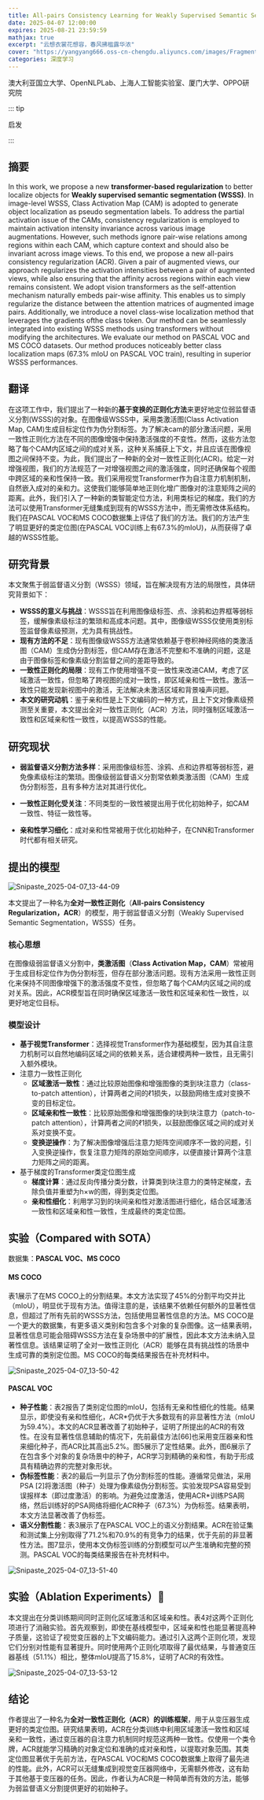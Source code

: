 ```yaml
---
title: All-pairs Consistency Learning for Weakly Supervised Semantic Segmentation
date: 2025-04-07 12:00:00
expires: 2025-08-21 23:59:59
mathjax: true
excerpt: "云想衣裳花想容，春风拂槛露华浓"
cover: "https://yangyang666.oss-cn-chengdu.aliyuncs.com/images/Fragment_7_4k_a51f7.jpg"
categories: 深度学习
---
```


澳大利亚国立大学、OpenNLPLab、上海人工智能实验室、厦门大学、OPPO研究院

::: tip

启发

:::





## 摘要

In this work, we propose a new **transformer-based regularization** to better localize objects for **Weakly supervised semantic segmentation (WSSS)**. In image-level WSSS, Class Activation Map (CAM) is adopted to generate object localization as pseudo segmentation labels. To address the partial activation issue of the CAMs, consistency regularization is employed to maintain activation intensity invariance across various image augmentations. However, such methods ignore pair-wise relations among regions within each CAM, which capture context and should also be invariant across image views. To this end, we propose a new
all-pairs consistency regularization (ACR). Given a pair of augmented views, our approach regularizes the activation intensities between a pair of augmented views, while also ensuring that the affinity across regions within each view remains consistent. We adopt vision transformers as the self-attention mechanism naturally embeds pair-wise affinity. This enables us to simply regularize the distance between the attention matrices of augmented image pairs. Additionally, we introduce a novel class-wise localization
method that leverages the gradients ofthe class token. Our method can be seamlessly integrated into existing WSSS methods using transformers without modifying the architectures. We evaluate our method on PASCAL VOC and MS COCO datasets. Our method produces noticeably better class localization maps (67.3% mIoU on PASCAL VOC train), resulting in superior WSSS performances.

## 翻译

在这项工作中，我们提出了一种新的**基于变换的正则化方法**来更好地定位弱监督语义分割(WSSS)的对象。在图像级WSSS中，采用类激活图(Class Activation Map, CAM)生成目标定位作为伪分割标签。为了解决cam的部分激活问题，采用一致性正则化方法在不同的图像增强中保持激活强度的不变性。然而，这些方法忽略了每个CAM内区域之间的成对关系，这种关系捕获上下文，并且应该在图像视图之间保持不变。为此，我们提出了一种新的全对一致性正则化(ACR)。给定一对增强视图，我们的方法规范了一对增强视图之间的激活强度，同时还确保每个视图中跨区域的亲和性保持一致。我们采用视觉Transformer作为自注意力机制机制，自然嵌入成对的亲和力。这使我们能够简单地正则化增广图像对的注意矩阵之间的距离。此外，我们引入了一种新的类智能定位方法，利用类标记的梯度。我们的方法可以使用Transformer无缝集成到现有的WSSS方法中，而无需修改体系结构。我们在PASCAL VOC和MS COCO数据集上评估了我们的方法。我们的方法产生了明显更好的类定位图(在PASCAL VOC训练上有67.3%的mIoU)，从而获得了卓越的WSSS性能。



## 研究背景

本文聚焦于弱监督语义分割（WSSS）领域，旨在解决现有方法的局限性，具体研究背景如下：
- **WSSS的意义与挑战**：WSSS旨在利用图像级标签、点、涂鸦和边界框等弱标签，缓解像素级标注的繁琐和高成本问题。其中，图像级WSSS仅使用类别标签监督像素级预测，尤为具有挑战性。 
- **现有方法的不足**：现有图像级WSSS方法通常依赖基于卷积神经网络的类激活图（CAM）生成伪分割标签，但CAM存在激活不完整和不准确的问题，这是由于图像标签和像素级分割监督之间的差距导致的。
- **一致性正则化的局限**：现有工作使用增强不变一致性来改进CAM，考虑了区域激活一致性，但忽略了跨视图的成对一致性，即区域亲和性一致性。激活一致性只能发现新视图中的激活，无法解决未激活区域和背景噪声问题。
- **本文的研究动机**：鉴于亲和性是上下文编码的一种方式，且上下文对像素级预测至关重要，本文提出全对一致性正则化（ACR）方法，同时强制区域激活一致性和区域亲和性一致性，以提高WSSS的性能。 



## 研究现状

- **弱监督语义分割方法多样**：采用图像级标签、涂鸦、点和边界框等弱标签，避免像素级标注的繁琐。图像级弱监督语义分割常依赖类激活图（CAM）生成伪分割标签，且有多种方法对其进行优化。

- **一致性正则化受关注**：不同类型的一致性被提出用于优化初始种子，如CAM一致性、特征一致性等。

- **亲和性学习细化**：成对亲和性常被用于优化初始种子，在CNN和Transformer时代都有相关研究。

  

## 提出的模型

![Snipaste_2025-04-07_13-44-09](https://yangyang666.oss-cn-chengdu.aliyuncs.com/images/Snipaste_2025-04-07_13-44-09.png)



本文提出了一种名为**全对一致性正则化**（**All-pairs Consistency Regularization，ACR**）的模型，用于弱监督语义分割（Weakly Supervised Semantic Segmentation，WSSS）任务。



### 核心思想

在图像级弱监督语义分割中，**类激活图**（**Class Activation Map，CAM**）常被用于生成目标定位作为伪分割标签，但存在部分激活问题。现有方法采用一致性正则化来保持不同图像增强下的激活强度不变性，但忽略了每个CAM内区域之间的成对关系。因此，ACR模型旨在同时确保区域激活一致性和区域亲和性一致性，以更好地定位目标。



### 模型设计

- **基于视觉Transformer**：选择视觉Transformer作为基础模型，因为其自注意力机制可以自然地编码区域之间的依赖关系，适合建模两种一致性，且无需引入额外模块。
- 注意力一致性正则化
  - **区域激活一致性**：通过比较原始图像和增强图像的类到块注意力（class-to-patch attention），计算两者之间的ℓ1损失，以鼓励网络生成对变换不变的目标定位。
  - **区域亲和性一致性**：比较原始图像和增强图像的块到块注意力（patch-to-patch attention），计算两者之间的ℓ1损失，以鼓励图像区域之间的成对关系对变换不变。
  - **变换逆操作**：为了解决图像增强后注意力矩阵空间顺序不一致的问题，引入变换逆操作，恢复注意力矩阵的原始空间顺序，以便直接计算两个注意力矩阵之间的距离。
- 基于梯度的Transformer类定位图生成
  - **梯度计算**：通过反向传播分类分数，计算类到块注意力的类特定梯度，去除负值并重塑为h×w的图，得到类定位图。
  - **亲和性细化**：利用学习到的块间亲和性对激活图进行细化，结合区域激活一致性和区域亲和性一致性，生成最终的类定位图。









## 实验（Compared with SOTA）

数据集：**PASCAL VOC、MS COCO**



#### MS COCO

表1展示了在MS COCO上的分割结果。本文方法实现了45%的分割平均交并比（mIoU），明显优于现有方法。值得注意的是，该结果不依赖任何额外的显著性信息，但超过了所有先前的WSSS方法，包括使用显著性信息的方法。MS COCO是一个更大的数据集，有更多语义类别和包含多个对象的复杂图像。这一结果表明，显著性信息可能会阻碍WSSS方法在复杂场景中的扩展性，因此本文方法未纳入显著性信息。该结果证明了全对一致性正则化（ACR）能够在具有挑战性的场景中生成可靠的类别定位图。MS COCO的每类结果报告在补充材料中。

![Snipaste_2025-04-07_13-50-42](https://yangyang666.oss-cn-chengdu.aliyuncs.com/images/Snipaste_2025-04-07_13-50-42.png)



#### PASCAL VOC

- **种子性能**：表2报告了类别定位图的mIoU，包括有无亲和性细化的性能。结果显示，即使没有亲和性细化，ACR*仍优于大多数现有的非显著性方法（mIoU为59.4%）。本文的ACR显著改善了初始种子，证明了所提出的ACR的有效性。在没有显著性信息辅助的情况下，先前最佳方法[66]也采用变压器亲和性来细化种子，而ACR比其高出5.2%。图5展示了定性结果。此外，图6展示了在包含多个对象的复杂场景中的种子，ACR学习到精确的亲和性，有助于形成具有精确边界的完整对象形状。
- **伪标签性能**：表2的最后一列显示了伪分割标签的性能。遵循常见做法，采用PSA [2]将激活图（种子）处理为像素级伪分割标签。实验发现PSA容易受到误报样本（即过度激活）的影响。为避免过度激活，使用ACR*训练PSA网络，然后训练好的PSA网络将细化ACR种子（67.3%）为伪标签。结果表明，本文方法显著改善了伪标签。
- **语义分割性能**：表3展示了在PASCAL VOC上的语义分割结果。ACR在验证集和测试集上分别取得了71.2%和70.9%的有竞争力的结果，优于先前的非显著性方法。图7显示，使用本文伪标签训练的分割模型可以产生准确和完整的预测。PASCAL VOC的每类结果报告在补充材料中。

![Snipaste_2025-04-07_13-51-40](https://yangyang666.oss-cn-chengdu.aliyuncs.com/images/Snipaste_2025-04-07_13-51-40.png)





## 实验（Ablation Experiments）:1st_place_medal:



本文提出在分类训练期间同时正则化区域激活和区域亲和性。表4对这两个正则化项进行了消融实验。首先观察到，即使在基线模型中，区域亲和性也能显著提高种子质量，这验证了视觉变压器的上下文编码能力。通过引入这两个正则化项，发现它们分别对性能有显著提升。同时使用两个正则化项取得了最优结果，与普通变压器基线（51.1%）相比，整体mIoU提高了15.8%，证明了ACR的有效性。



![Snipaste_2025-04-07_13-53-12](https://yangyang666.oss-cn-chengdu.aliyuncs.com/images/Snipaste_2025-04-07_13-53-12.png)



## 结论

作者提出了一种名为**全对一致性正则化（ACR）的训练框架**，用于从变压器生成更好的类定位图。研究结果表明，ACR在分类训练中利用区域激活一致性和区域亲和一致性，通过变压器的自注意力机制同时规范这两种一致性。仅使用一个类令牌，ACR就能学习精确的对象定位和准确的成对亲和性，以提取对象范围。其类定位图显著优于先前方法，在PASCAL VOC和MS COCO数据集上取得了最先进的性能。此外，ACR可以无缝集成到视觉变压器网络中，无需额外修改，这有助于其他基于变压器的任务。因此，作者认为ACR是一种简单而有效的方法，能够为弱监督语义分割提供更好的初始种子。 





